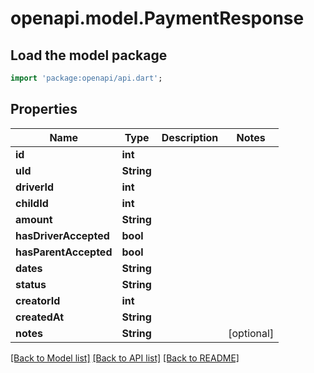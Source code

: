 # openapi.model.PaymentResponse

## Load the model package
```dart
import 'package:openapi/api.dart';
```

## Properties
Name | Type | Description | Notes
------------ | ------------- | ------------- | -------------
**id** | **int** |  | 
**uId** | **String** |  | 
**driverId** | **int** |  | 
**childId** | **int** |  | 
**amount** | **String** |  | 
**hasDriverAccepted** | **bool** |  | 
**hasParentAccepted** | **bool** |  | 
**dates** | **String** |  | 
**status** | **String** |  | 
**creatorId** | **int** |  | 
**createdAt** | **String** |  | 
**notes** | **String** |  | [optional] 

[[Back to Model list]](../README.md#documentation-for-models) [[Back to API list]](../README.md#documentation-for-api-endpoints) [[Back to README]](../README.md)


